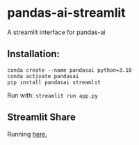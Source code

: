 # pandas-ai-streamlit
A streamlit interface for pandas-ai

## Installation:

```
conda create --name pandasai python=3.10
conda activate pandasai
pip install pandasai streamlit
```

Run with:
`streamlit run app.py`

## Streamlit Share

Running [here.](https://straussmaximilian-pandas-ai-streamlit-app-sy55b1.streamlit.app/)
